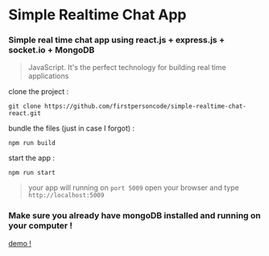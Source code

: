 # Simple Realtime Chat App

### Simple real time chat app using react.js + express.js + socket.io + MongoDB

> JavaScript. It's the perfect technology for building real time applications

clone the project :
```shell
git clone https://github.com/firstpersoncode/simple-realtime-chat-react.git
```
bundle the files (just in case I forgot) :
```shell
npm run build
```
start the app :
```shell
npm run start
```
> your app will running on ```port 5009```
  open your browser and type ```http://localhost:5009```

### Make sure you already have mongoDB installed and running on your computer !

[demo !](https://simple-realtime-chat-react.herokuapp.com/)
